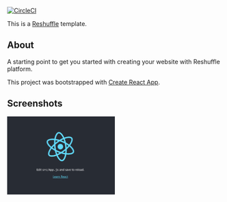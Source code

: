 [![CircleCI](https://circleci.com/gh/reshufflehq/blank.svg?style=svg)](https://circleci.com/gh/reshufflehq/blank)

This is a [Reshuffle](https://reshuffle.com/) template.

## About

A starting point to get you started with creating your website with Reshuffle platform.

This project was bootstrapped with [Create React App](https://github.com/facebook/create-react-app).

## Screenshots

<img src="./app-screen.png" width="50%" height="50%">
